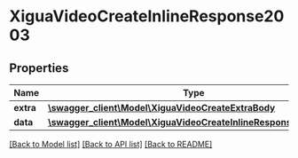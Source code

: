 # XiguaVideoCreateInlineResponse2003

## Properties
Name | Type | Description | Notes
------------ | ------------- | ------------- | -------------
**extra** | [**\swagger_client\Model\XiguaVideoCreateExtraBody**](XiguaVideoCreateExtraBody.md) |  | [optional] 
**data** | [**\swagger_client\Model\XiguaVideoCreateInlineResponse2003Data**](XiguaVideoCreateInlineResponse2003Data.md) |  | [optional] 

[[Back to Model list]](../README.md#documentation-for-models) [[Back to API list]](../README.md#documentation-for-api-endpoints) [[Back to README]](../README.md)

